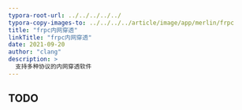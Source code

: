 ```yaml
---
typora-root-url: ../../../../../
typora-copy-images-to: ../../../../article/image/app/merlin/frpc
title: "frpc内网穿透"
linkTitle: "frpc内网穿透"
date: 2021-09-20
author: "clang"
description: >
  支持多种协议的内网穿透软件
---
```


## TODO


